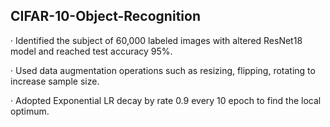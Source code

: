 ## CIFAR-10-Object-Recognition

· Identified the subject of 60,000 labeled images with altered ResNet18 model and reached test accuracy 95%.

· Used data augmentation operations such as resizing, flipping, rotating to increase sample size.

· Adopted Exponential LR decay by rate 0.9 every 10 epoch to find the local optimum.
